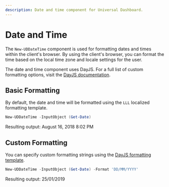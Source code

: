 ```yaml
---
description: Date and time component for Universal Dashboard.
---
```


# Date and Time

The `New-UDDateTime` component is used for formatting dates and times within the client's browser. By using the client's browser, you can format the time based on the local time zone and locale settings for the user. 

The date and time component uses DayJS. For a full list of custom formatting options, visit the [DayJS documentation](https://day.js.org/docs/en/display/format). 

## Basic Formatting

By default, the date and time will be formatted using the `LLL` localized formatting template. 

```PowerShell
New-UDDateTime -InputObject (Get-Date)
```

Resulting output: August 16, 2018 8:02 PM

## Custom Formatting

You can specify custom formatting strings using the [DayJS formatting template](https://day.js.org/docs/en/display/format).

```PowerShell
New-UDDateTime -InputObject (Get-Date) -Format 'DD/MM/YYYY'
```

Resulting output: 25/01/2019


